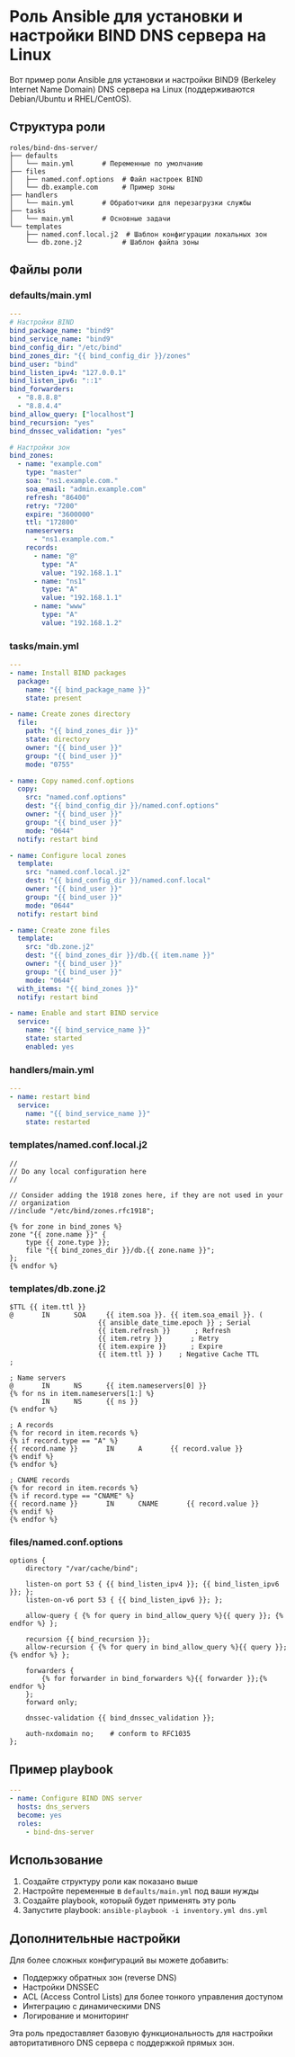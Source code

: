 # Роль Ansible для установки и настройки BIND DNS сервера на Linux

Вот пример роли Ansible для установки и настройки BIND9 (Berkeley Internet Name Domain) DNS сервера на Linux (поддерживаются Debian/Ubuntu и RHEL/CentOS).

## Структура роли

```
roles/bind-dns-server/
├── defaults
│   └── main.yml       # Переменные по умолчанию
├── files
│   ├── named.conf.options  # Файл настроек BIND
│   └── db.example.com      # Пример зоны
├── handlers
│   └── main.yml       # Обработчики для перезагрузки службы
├── tasks
│   └── main.yml       # Основные задачи
└── templates
    ├── named.conf.local.j2  # Шаблон конфигурации локальных зон
    └── db.zone.j2          # Шаблон файла зоны
```

## Файлы роли

### defaults/main.yml

```yaml
---
# Настройки BIND
bind_package_name: "bind9"
bind_service_name: "bind9"
bind_config_dir: "/etc/bind"
bind_zones_dir: "{{ bind_config_dir }}/zones"
bind_user: "bind"
bind_listen_ipv4: "127.0.0.1"
bind_listen_ipv6: "::1"
bind_forwarders:
  - "8.8.8.8"
  - "8.8.4.4"
bind_allow_query: ["localhost"]
bind_recursion: "yes"
bind_dnssec_validation: "yes"

# Настройки зон
bind_zones:
  - name: "example.com"
    type: "master"
    soa: "ns1.example.com."
    soa_email: "admin.example.com"
    refresh: "86400"
    retry: "7200"
    expire: "3600000"
    ttl: "172800"
    nameservers:
      - "ns1.example.com."
    records:
      - name: "@"
        type: "A"
        value: "192.168.1.1"
      - name: "ns1"
        type: "A"
        value: "192.168.1.1"
      - name: "www"
        type: "A"
        value: "192.168.1.2"
```

### tasks/main.yml

```yaml
---
- name: Install BIND packages
  package:
    name: "{{ bind_package_name }}"
    state: present

- name: Create zones directory
  file:
    path: "{{ bind_zones_dir }}"
    state: directory
    owner: "{{ bind_user }}"
    group: "{{ bind_user }}"
    mode: "0755"

- name: Copy named.conf.options
  copy:
    src: "named.conf.options"
    dest: "{{ bind_config_dir }}/named.conf.options"
    owner: "{{ bind_user }}"
    group: "{{ bind_user }}"
    mode: "0644"
  notify: restart bind

- name: Configure local zones
  template:
    src: "named.conf.local.j2"
    dest: "{{ bind_config_dir }}/named.conf.local"
    owner: "{{ bind_user }}"
    group: "{{ bind_user }}"
    mode: "0644"
  notify: restart bind

- name: Create zone files
  template:
    src: "db.zone.j2"
    dest: "{{ bind_zones_dir }}/db.{{ item.name }}"
    owner: "{{ bind_user }}"
    group: "{{ bind_user }}"
    mode: "0644"
  with_items: "{{ bind_zones }}"
  notify: restart bind

- name: Enable and start BIND service
  service:
    name: "{{ bind_service_name }}"
    state: started
    enabled: yes
```

### handlers/main.yml

```yaml
---
- name: restart bind
  service:
    name: "{{ bind_service_name }}"
    state: restarted
```

### templates/named.conf.local.j2

```jinja2
//
// Do any local configuration here
//

// Consider adding the 1918 zones here, if they are not used in your
// organization
//include "/etc/bind/zones.rfc1918";

{% for zone in bind_zones %}
zone "{{ zone.name }}" {
    type {{ zone.type }};
    file "{{ bind_zones_dir }}/db.{{ zone.name }}";
};
{% endfor %}
```

### templates/db.zone.j2

```jinja2
$TTL {{ item.ttl }}
@       IN      SOA     {{ item.soa }}. {{ item.soa_email }}. (
                      {{ ansible_date_time.epoch }} ; Serial
                      {{ item.refresh }}      ; Refresh
                      {{ item.retry }}       ; Retry
                      {{ item.expire }}      ; Expire
                      {{ item.ttl }} )    ; Negative Cache TTL
;

; Name servers
@       IN      NS      {{ item.nameservers[0] }}
{% for ns in item.nameservers[1:] %}
        IN      NS      {{ ns }}
{% endfor %}

; A records
{% for record in item.records %}
{% if record.type == "A" %}
{{ record.name }}       IN      A       {{ record.value }}
{% endif %}
{% endfor %}

; CNAME records
{% for record in item.records %}
{% if record.type == "CNAME" %}
{{ record.name }}       IN      CNAME       {{ record.value }}
{% endif %}
{% endfor %}
```

### files/named.conf.options

```
options {
    directory "/var/cache/bind";

    listen-on port 53 { {{ bind_listen_ipv4 }}; {{ bind_listen_ipv6 }}; };
    listen-on-v6 port 53 { {{ bind_listen_ipv6 }}; };

    allow-query { {% for query in bind_allow_query %}{{ query }}; {% endfor %} };

    recursion {{ bind_recursion }};
    allow-recursion { {% for query in bind_allow_query %}{{ query }}; {% endfor %} };

    forwarders {
        {% for forwarder in bind_forwarders %}{{ forwarder }};{% endfor %}
    };
    forward only;

    dnssec-validation {{ bind_dnssec_validation }};

    auth-nxdomain no;    # conform to RFC1035
};
```

## Пример playbook

```yaml
---
- name: Configure BIND DNS server
  hosts: dns_servers
  become: yes
  roles:
    - bind-dns-server
```

## Использование

1. Создайте структуру роли как показано выше
2. Настройте переменные в `defaults/main.yml` под ваши нужды
3. Создайте playbook, который будет применять эту роль
4. Запустите playbook: `ansible-playbook -i inventory.yml dns.yml`

## Дополнительные настройки

Для более сложных конфигураций вы можете добавить:
- Поддержку обратных зон (reverse DNS)
- Настройки DNSSEC
- ACL (Access Control Lists) для более тонкого управления доступом
- Интеграцию с динамическими DNS
- Логирование и мониторинг

Эта роль предоставляет базовую функциональность для настройки авторитативного DNS сервера с поддержкой прямых зон.